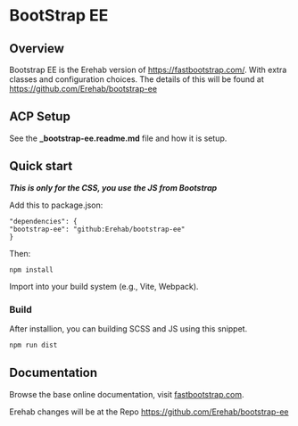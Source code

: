 # BootStrap EE

## Overview
Bootstrap EE is the Erehab version of https://fastbootstrap.com/. With extra classes and configuration choices.  The details of this will be found at https://github.com/Erehab/bootstrap-ee

## ACP Setup
See the **_bootstrap-ee.readme.md** file and how it is setup.

## Quick start

***This is only for the CSS, you use the JS from Bootstrap***

Add this to package.json:

```
"dependencies": {
"bootstrap-ee": "github:Erehab/bootstrap-ee"
}
```

Then:

```
npm install
```
Import into your build system (e.g., Vite, Webpack).

### Build 

After installion, you can building SCSS and JS using this snippet.

```sh
npm run dist
```

## Documentation

Browse the base online documentation, visit [fastbootstrap.com](https://fastbootstrap.com).

Erehab changes will be at the Repo https://github.com/Erehab/bootstrap-ee

